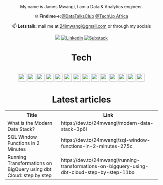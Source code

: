 

<div align="center">
My name is James Mwangi, I am a Data & Analytics engineer.


🌐 **Find me→:**[@DataTalksClub](https://twitter.com/DataTalksClub?t=OAFbF2AkdVQOR0mNz_aeXw&s=09) [@TechUp Africa](https://www.techupafrica.org/tamp)


📫 **Lets talk:** mail me at 24jmwangi@gmail.com or through my socials

 [![](https://img.shields.io/badge/dev.to-0A0A0A?&logo=devdotto&logoColor=white)](https://dev.to/24mwangi) [![LinkedIn](https://img.shields.io/badge/LinkedIn-12100E?logo=LinkedIn&logoColor=blue)](https://www.linkedin.com/in/wachukajames2023/) [![Substack](https://img.shields.io/badge/Substack-12100E?logo=Substack&logoColor=orange)](https://substack.com/@24mwangi)
<br>
<h1>Tech</h1>
<Br>
<img src="https://img.shields.io/badge/-white?style=for-the-badge&logo=python&logoColor=black" height="26"/> <img src="https://img.shields.io/badge/-white?style=for-the-badge&logo=apache-spark&logoColor=black" height="26"/> <img src="https://img.shields.io/badge/-white?style=for-the-badge&logo=mongodb&logoColor=black" height="26"/>
<img src="https://img.shields.io/badge/Tableau-white.svg?style=for-the-badge&logo=Tableau&logoColor=black" height="26"/> <img src="https://img.shields.io/badge/-white.svg?&style=for-the-badge&logo=postgresql&logoColor=black" height="26"/>
<img src="https://img.shields.io/badge/-white.svg?&style=for-the-badge&logo=apacheairflow&logoColor=black" height="26"/> <img src="https://img.shields.io/badge/-white?style=for-the-badge&logo=dbt&logoColor=black" height="26"/> 
<img src="https://img.shields.io/badge/-white?style=for-the-badge&logo=docker&logoColor=black" height="26"/> <img src="https://img.shields.io/badge/-white?style=for-the-badge&logo=apache-kafka&logoColor=black" height="26"/>
<img src="https://img.shields.io/badge/-white?style=for-the-badge&logo=google-cloud&logoColor=black" height="26"/> <img src="https://img.shields.io/badge/-white?style=for-the-badge&logo=terraform&logoColor=black" height="26"/> <img src="https://img.shields.io/badge/power_bi-white?style=for-the-badge&logo=power_bi&logoColor=black" height="26"/>
<img src="https://img.shields.io/badge/-white?style=for-the-badge&logo=talend&logoColor=black" height="26"/> 
<img src="https://img.shields.io/badge/-white?style=for-the-badge&logo=prefect&logoColor=black" height="26"/>


<Br>
<h1>Latest articles</h1>
<table>
  <tr><th>Title</th><th>Link</th></tr>
  <!-- DEVTO:START --><tr><td>What is the Modern Data Stack?</td><td>https://dev.to/24mwangi/modern-data-stack-3p6l</td></tr><tr><td>SQL Window Functions in 2 Minutes</td><td>https://dev.to/24mwangi/sql-window-functions-in-2-minutes-275c</td></tr><tr><td>Running Transformations on BigQuery using dbt Cloud: step by step</td><td>https://dev.to/24mwangi/running-transformations-on-bigquery-using-dbt-cloud-step-by-step-11bo</td></tr><!-- DEVTO:END -->
</table>
<br>
<!--
![Snake animation](https://github.com/James-Wachuka/James-Wachuka/blob/output/github-contribution-grid-snake.svg)
-->
<!--
<h2 align="center"><u>My Github Stats</u></h2>
<p align="center">
-->
<!--
<img align="center" src="https://github-readme-stats.vercel.app/api/top-langs/?username=James-Wachuka&exclude_repo=dta_warehouse_example,speeddating_R,shell_,R_examples,&layout=compact&theme=github_dark&langs_count=10">
-->
<!--
<img align="center" src="https://github-readme-stats.vercel.app/api?username=James-Wachuka&count_private=true&show_icons=trueline_height=21&theme=github_dark">	
-->
<!--
<img align="center" src="https://github-readme-streak-stats.herokuapp.com/?user=James-Wachuka&theme=holi-theme">
-->
</p>

